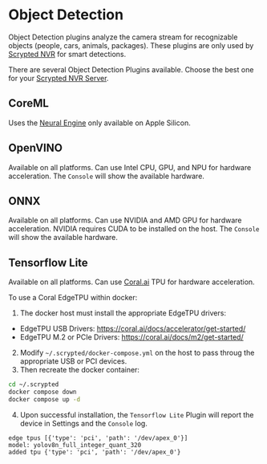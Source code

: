 # Object Detection

Object Detection plugins analyze the camera stream for recognizable objects (people, cars, animals, packages). These plugins are only used by [Scrypted NVR](/scrypted-nvr/) for smart detections.

There are several Object Detection Plugins available. Choose the best one for your [Scrypted NVR Server](/server-hardware).

## CoreML

Uses the [Neural Engine](https://www.makeuseof.com/what-is-a-neural-engine-how-does-it-work/) only available on Apple Silicon.

## OpenVINO

Available on all platforms. Can use Intel CPU, GPU, and NPU for hardware acceleration. The `Console` will show the available hardware.

## ONNX

Available on all platforms. Can use NVIDIA and AMD GPU for hardware acceleration. NVIDIA requires CUDA to be installed on the host. The `Console` will show the available hardware.

## Tensorflow Lite

Available on all platforms. Can use [Coral.ai](https://coral.ai) TPU for hardware acceleration.

To use a Coral EdgeTPU within docker:

1. The docker host must install the appropriate EdgeTPU drivers:
  * EdgeTPU USB Drivers: https://coral.ai/docs/accelerator/get-started/
  * EdgeTPU M.2 or PCIe Drivers: https://coral.ai/docs/m2/get-started/
2. Modify `~/.scrypted/docker-compose.yml` on the host to pass throug the appropriate USB or PCI devices.
3. Then recreate the docker container:
```sh
cd ~/.scrypted
docker compose down
docker compose up -d
```
4. Upon successful installation, the `Tensorflow Lite` Plugin will report the device in Settings and the `Console` log.
```
edge tpus [{'type': 'pci', 'path': '/dev/apex_0'}]
model: yolov8n_full_integer_quant_320
added tpu {'type': 'pci', 'path': '/dev/apex_0'}
```
